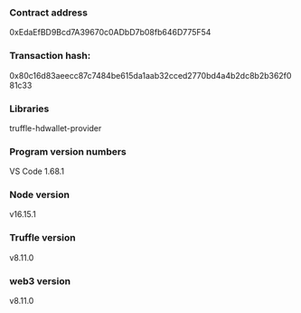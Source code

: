 ### Contract address

0xEdaEfBD9Bcd7A39670c0ADbD7b08fb646D775F54

### Transaction hash:

0x80c16d83aeecc87c7484be615da1aab32cced2770bd4a4b2dc8b2b362f081c33

### Libraries

truffle-hdwallet-provider

### Program version numbers

VS Code 1.68.1

### Node version

v16.15.1

### Truffle version

v8.11.0

### web3 version

v8.11.0
